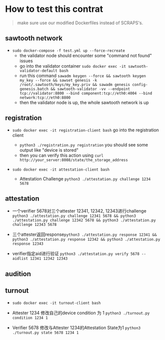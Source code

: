 # How to test this contrat

> make sure use our modified Dockerfiles instead of SCRAPS's.


## sawtooth network

- `sudo docker-compose -f test.yml up --force-recreate`
    - the validator node should encounter some "command not found" issues
    - go into the validator container `sudo docker exec -it sawtooth-validator-default bash`
    - run this command `sawadm keygen --force && sawtooth keygen my_key --force && sawset genesis -k /root/.sawtooth/keys/my_key.priv && sawadm genesis config-genesis.batch && sawtooth-validator -vv --endpoint tcp://validator:8800 --bind component:tcp://eth0:4004 --bind network:tcp://eth0:8800`
    - then the validator node is up, the whole sawtooth network is up

## registration

- `sudo docker exec -it registration-client bash` go into the registration client
    - `python3 ./registration.py registration` you should see some output like "device is stored"
    - then you can verify this action using `curl http://your_server:8008/state/the_storage_address`

- `sudo docker exec -it attestation-client bash`
    - Attestation Challenge `python3 ./attestation.py challenge 1234 5678`

## attestation

- 一个verifier 5678对三个attester 12341, 12342, 12343进行challenge `python3 ./attestation.py challenge 12341 5678 && python3 ./attestation.py challenge 12342 5678 && python3 ./attestation.py challenge 12343 5678`

- 三个attester返回response`python3 ./attestation.py response 12341 && python3 ./attestation.py response 12342 && python3 ./attestation.py response 12343`

- verifier指定aid进行验证 `python3 ./attestation.py verify 5678 --aidlist 12341 12342 12343`

## audition


## turnout

- `sudo docker exec -it turnout-client bash`

- Attester 1234 修改自己的device condition 为 1 `python3 ./turnout.py condition 1234 1`

- Verifier 5678 修改与Attester 1234的Attestation State为1 `python3 ./turnout.py state 5678 1234 1`
